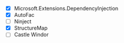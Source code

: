 
- [x] Microsoft.Extensions.DependencyInjection
- [x] AutoFac
- [ ] Ninject
- [x] StructureMap
- [ ] Castle Windor
